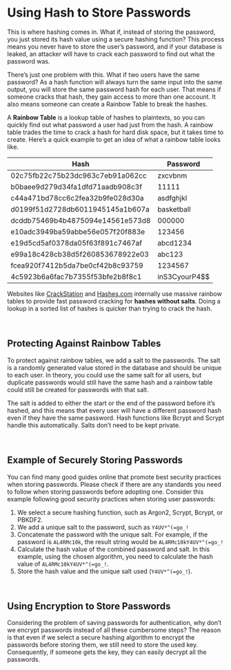 # Using Hash to Store Passwords

This is where hashing comes in. What if, instead of storing the password, you just stored its hash value using a secure hashing function? This process means you never have to store the user’s password, and if your database is leaked, an attacker will have to crack each password to find out what the password was.

There’s just one problem with this. What if two users have the same password? As a hash function will always turn the same input into the same output, you will store the same password hash for each user. That means if someone cracks that hash, they gain access to more than one account. It also means someone can create a Rainbow Table to break the hashes.

A **Rainbow Table** is a lookup table of hashes to plaintexts, so you can quickly find out what password a user had just from the hash. A rainbow table trades the time to crack a hash for hard disk space, but it takes time to create. Here’s a quick example to get an idea of what a rainbow table looks like.

| Hash | Password |
| --- | --- |
| 02c75fb22c75b23dc963c7eb91a062cc | zxcvbnm |
| b0baee9d279d34fa1dfd71aadb908c3f | 11111 |
| c44a471bd78cc6c2fea32b9fe028d30a | asdfghjkl |
| d0199f51d2728db6011945145a1b607a | basketball |
| dcddb75469b4b4875094e14561e573d8 | 000000 |
| e10adc3949ba59abbe56e057f20f883e | 123456 |
| e19d5cd5af0378da05f63f891c7467af | abcd1234 |
| e99a18c428cb38d5f260853678922e03 | abc123 |
| fcea920f7412b5da7be0cf42b8c93759 | 1234567 |
| 4c5923b6a6fac7b7355f53bfe2b8f8c1 | inS3CyourP4$$ |

Websites like [CrackStation](https://crackstation.net/) and [Hashes.com](https://hashes.com/en/decrypt/hash) internally use massive rainbow tables to provide fast password cracking for **hashes without salts**. Doing a lookup in a sorted list of hashes is quicker than trying to crack the hash.

&nbsp;

## Protecting Against Rainbow Tables

To protect against rainbow tables, we add a salt to the passwords. The salt is a randomly generated value stored in the database and should be unique to each user. In theory, you could use the same salt for all users, but duplicate passwords would still have the same hash and a rainbow table could still be created for passwords with that salt.

The salt is added to either the start or the end of the password before it’s hashed, and this means that every user will have a different password hash even if they have the same password. Hash functions like Bcrypt and Scrypt handle this automatically. Salts don’t need to be kept private.

&nbsp;

## Example of Securely Storing Passwords

You can find many good guides online that promote best security practices when storing passwords. Please check if there are any standards you need to follow when storing passwords before adopting one. Consider this example following good security practices when storing user passwords:

1.  We select a secure hashing function, such as Argon2, Scrypt, Bcrypt, or PBKDF2.
2.  We add a unique salt to the password, such as `Y4UV*^(=go_!`
3.  Concatenate the password with the unique salt. For example, if the password is `AL4RMc10k`, the result string would be `AL4RMc10kY4UV*^(=go_!`
4.  Calculate the hash value of the combined password and salt. In this example, using the chosen algorithm, you need to calculate the hash value of `AL4RMc10kY4UV*^(=go_!`.
5.  Store the hash value and the unique salt used (`Y4UV*^(=go_!`).

&nbsp;

## Using Encryption to Store Passwords

Considering the problem of saving passwords for authentication, why don’t we encrypt passwords instead of all these cumbersome steps? The reason is that even if we select a secure hashing algorithm to encrypt the passwords before storing them, we still need to store the used key. Consequently, if someone gets the key, they can easily decrypt all the passwords.